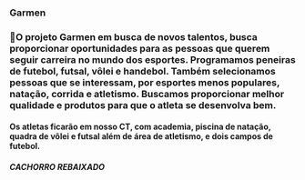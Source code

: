 ### Garmen

### 🏀​ O projeto Garmen em busca de novos talentos, busca proporcionar oportunidades para as pessoas que querem seguir carreira no mundo dos esportes. Programamos peneiras de futebol, futsal, vôlei e handebol. Também selecionamos pessoas que se interessam, por esportes menos populares, natação, corrida e atletismo. Buscamos proporcionar melhor qualidade e produtos para que o atleta se desenvolva bem.
#### Os atletas ficarão em nosso CT, com academia, piscina de natação, quadra de vôlei e futsal além de área de atletismo, e dois campos de futebol.

##### CACHORRO REBAIXADO
